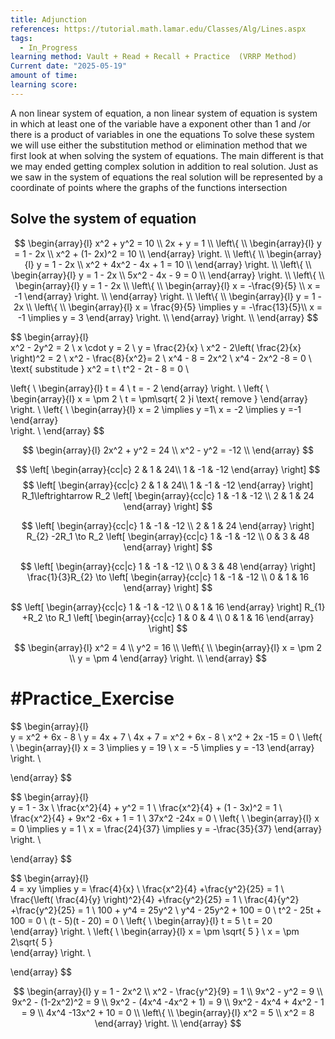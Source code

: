 ```yaml
---
title: Adjunction
references: https://tutorial.math.lamar.edu/Classes/Alg/Lines.aspx
tags:
  - In_Progress
learning method: Vault + Read + Recall + Practice  (VRRP Method)
Current date: "2025-05-19"
amount of time: 
learning score:
---
```


A non linear system of equation, a non linear system of equation is system in which at least one of the variable have a exponent other than 1 and /or there is a product of variables in one the equations 
To solve these system we will use either the substitution method or elimination method that we first look at when solving the system of equations. The main different is that we may ended getting complex solution in addition to real solution. Just as we saw in the system of equations the real solution will be represented by a coordinate of points where the graphs of the functions intersection 

##  Solve the system of equation  
$$
\begin{array}{l}  
x^2  + y^2  = 10     \\
2x +  y = 1   \\
\left\{ \\
\begin{array}{l} 
y =  1 - 2x   \\
x^2  + (1- 2x)^2   =  10    \\
\end{array}
\right. \\
\left\{ \\
\begin{array}{l} 
y =  1 - 2x   \\
x^2  +   4x^2  -  4x + 1     =  10    \\
\end{array}
\right. \\
\left\{ \\
\begin{array}{l} 
y =  1 - 2x   \\
5x^2  -  4x - 9     =   0    \\
\end{array}
\right. \\
\left\{ \\
\begin{array}{l} 
y =  1 - 2x   \\
\left\{ \\
\begin{array}{l} 
x  =  -\frac{9}{5}  \\
x   = -1 
\end{array}
\right. \\
\end{array}
\right. \\
\left\{ \\
\begin{array}{l} 
y =  1 - 2x   \\
\left\{ \\
\begin{array}{l} 
x  = \frac{9}{5}  \implies  y  =     -\frac{13}{5}\\
x   = -1 \implies   y  = 3 
\end{array}
\right. \\
\end{array}
\right. \\
\end{array}
$$






$$
\begin{array}{l}  
x^2  - 2y^2  = 2  \\
x \cdot y  = 2   \\
  y =  \frac{2}{x}  \\
x^2  - 2\left( \frac{2}{x} \right)^2 = 2 \\
x^2  - \frac{8}{x^2}= 2  \\
x^4  -  8   = 2x^2 \\
x^4  -  2x^2   -8 = 0  \\
\text{ substitude  } x^2 =  t   \\
t^2   - 2t   - 8 =  0   \\

\left\{ \\
\begin{array}{l} 
t  = 4   \\
t  = - 2 
\end{array}
\right. \\
\left\{ \\
\begin{array}{l} 
x   = \pm 2 \\
t  = \pm\sqrt{ 2 }i \text{ remove }
\end{array}  
\right. \\
\left\{ \\
\begin{array}{l} 
x   =  2  \implies y =1\\
x = -2 \implies y =-1 
\end{array}  
\right. \\
\end{array}
$$







$$
\begin{array}{l}  
2x^2 + y^2 = 24   \\
x^2   - y^2  = -12  \\
\end{array}
$$




$$
\left[ \begin{array}{cc|c}  
2  &  1 &  24\\
1  &  -1  &  -12 
\end{array} \right] 
$$
$$
\left[ \begin{array}{cc|c}  
2  &  1 &  24\\
1  &  -1  &  -12 
\end{array} \right] 
R_1\leftrightarrow R_2
\left[ \begin{array}{cc|c}  
1  &  -1  &  -12 \\
2  &  1 &  24 
\end{array} \right] 
$$


$$
\left[ \begin{array}{cc|c}  
1  &  -1  &  -12 \\
2  &  1 &  24 
\end{array} \right] 
R_{2}  -2R_1 \to R_2 
\left[ \begin{array}{cc|c}  
1  &  -1  &  -12 \\
0  &  3 &  48 
\end{array} \right] 
$$

$$
\left[ \begin{array}{cc|c}  
1  &  -1  &  -12 \\
0  &  3 &  48 
\end{array} \right] 
\frac{1}{3}R_{2} \to 
\left[ \begin{array}{cc|c}
1  &  -1  &  -12 \\
0  &  1 & 16
\end{array} \right] 
$$

$$
\left[ \begin{array}{cc|c}
1  &  -1  &  -12 \\
0  &  1 & 16
\end{array} \right] 
R_{1}  +R_2 \to R_1 
\left[ \begin{array}{cc|c}
1  &  0  &  4  \\
0  &  1 & 16
\end{array} \right] 
$$ 


$$
\begin{array}{l}  
x^2 =  4   \\
y^2  = 16    \\
 \left\{ \\
\begin{array}{l} 
x  = \pm  2    \\
 y =  \pm 4 
\end{array}
\right. \\
\end{array}
$$



# #Practice_Exercise 

$$
\begin{array}{l}  
y  = x^2   + 6x  - 8   \\
 y  = 4x  +  7   \\
 4x  +  7 = x^2 + 6x -  8   \\
x^2 + 2x  -15  = 0   \\
\left\{ \\
\begin{array}{l} 
x  = 3  \implies    y =  19  \\
 x  =  -5 \implies  y  =  -13 
\end{array}
\right. \\

\end{array}
$$




$$
\begin{array}{l}  
 y = 1  - 3x    \\
\frac{x^2}{4} + y^2  =  1    \\
\frac{x^2}{4}   + (1 - 3x)^2   = 1   \\
\frac{x^2}{4}  + 9x^2  -6x +  1  =  1   \\
37x^2  -24x   = 0 \\
\left\{ \\
\begin{array}{l} 
x  = 0  \implies    y =  1  \\
 x  =  \frac{24}{37} \implies  y  =  -\frac{35}{37} 
\end{array}
\right. \\

\end{array}
$$






$$
\begin{array}{l}  
 4 = xy \implies y  =  \frac{4}{x}   \\
\frac{x^2}{4}  +\frac{y^2}{25}  =  1   \\
\frac{\left( \frac{4}{y}  \right)^2}{4}  +\frac{y^2}{25}  =  1  \\
\frac{4}{y^2}  +\frac{y^2}{25}   = 1   \\
100 +  y^4   =   25y^2   \\
  y^4   - 25y^2  + 100   = 0  \\
t^2   -  25t  + 100  = 0   \\
 (t  - 5)(t - 20) =  0   \\
\left\{ \\
\begin{array}{l} 
t = 5  \\
t = 20  
\end{array}
\right. \\
\left\{ \\
\begin{array}{l} 
x = \pm \sqrt{ 5 }  \\
x = \pm 2\sqrt{ 5 }  
\end{array}
\right. \\

\end{array}
$$





$$
\begin{array}{l}  
y = 1 - 2x^2   \\
x^2 - \frac{y^2}{9}   = 1  \\
9x^2  -  y^2    = 9 \\
 9x^2  -  (1-2x^2)^2    = 9  \\
9x^2  - (4x^4  -4x^2 + 1)  =   9  \\
9x^2   - 4x^4  +  4x^2    -  1  =  9    \\
 4x^4 -13x^2  + 10  = 0  \\
\left\{ \\
\begin{array}{l} 
x^2 = 5 \\
x^2 = 8  
\end{array}
\right. \\
\end{array}
$$

